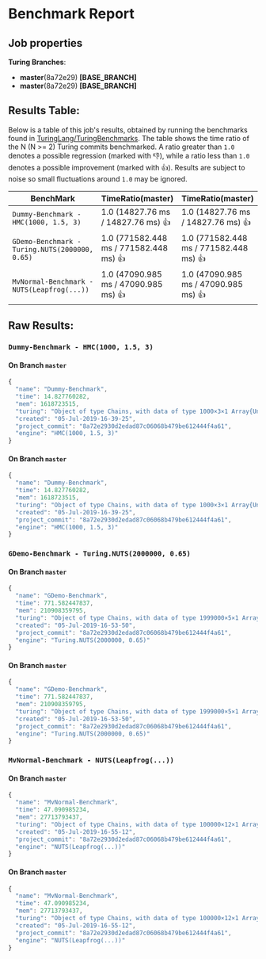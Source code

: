 # Benchmark Report

## Job properties

**Turing Branches**:
- **master**(8a72e29) **[BASE_BRANCH]**
- **master**(8a72e29) **[BASE_BRANCH]**

## Results Table:

Below is a table of this job's results, obtained by running the
benchmarks found in
[TuringLang/TuringBenchmarks](https://github.com/TuringLang/TuringBenchmarks). The
table shows the time ratio of the N (N >= 2) Turing commits
benchmarked. A ratio greater than `1.0` denotes a possible regression
(marked with :-1:), while a ratio less than `1.0` denotes a possible
improvement (marked with :+1:). Results are subject to
noise so small fluctuations around `1.0` may be ignored.

| BenchMark    |  TimeRatio(master) |  TimeRatio(master) | 
| -----------  |  ----------------------- |  ----------------------- | 
| `Dummy-Benchmark - HMC(1000, 1.5, 3)` |  1.0 (14827.76 ms / 14827.76 ms) :+1: |  1.0 (14827.76 ms / 14827.76 ms) :+1: | 
| `GDemo-Benchmark - Turing.NUTS(2000000, 0.65)` |  1.0 (771582.448 ms / 771582.448 ms) :+1: |  1.0 (771582.448 ms / 771582.448 ms) :+1: | 
| `MvNormal-Benchmark - NUTS(Leapfrog(...))` |  1.0 (47090.985 ms / 47090.985 ms) :+1: |  1.0 (47090.985 ms / 47090.985 ms) :+1: | 

## Raw Results:

### `Dummy-Benchmark - HMC(1000, 1.5, 3)`
#### On Branch `master`
```javascript
{
  "name": "Dummy-Benchmark",
  "time": 14.827760282,
  "mem": 1618723515,
  "turing": "Object of type Chains, with data of type 1000×3×1 Array{Union{Missing, Float64},3}\n\nLog evidence      = 0.0\nIterations        = 1:1000\nThinning interval = 1\nChains            = 1\nSamples per chain = 1000\ninternals         = eval_num, lp\nparameters        = p\n\nparameters\n   Mean   SD   Naive SE  MCSE    ESS  \np 0.751 0.1117   0.0035 0.0168 44.3136\n\n",
  "created": "05-Jul-2019-16-39-25",
  "project_commit": "8a72e2930d2edad87c06068b479be612444f4a61",
  "engine": "HMC(1000, 1.5, 3)"
}

```

#### On Branch `master`
```javascript
{
  "name": "Dummy-Benchmark",
  "time": 14.827760282,
  "mem": 1618723515,
  "turing": "Object of type Chains, with data of type 1000×3×1 Array{Union{Missing, Float64},3}\n\nLog evidence      = 0.0\nIterations        = 1:1000\nThinning interval = 1\nChains            = 1\nSamples per chain = 1000\ninternals         = eval_num, lp\nparameters        = p\n\nparameters\n   Mean   SD   Naive SE  MCSE    ESS  \np 0.751 0.1117   0.0035 0.0168 44.3136\n\n",
  "created": "05-Jul-2019-16-39-25",
  "project_commit": "8a72e2930d2edad87c06068b479be612444f4a61",
  "engine": "HMC(1000, 1.5, 3)"
}

```

### `GDemo-Benchmark - Turing.NUTS(2000000, 0.65)`
#### On Branch `master`
```javascript
{
  "name": "GDemo-Benchmark",
  "time": 771.582447837,
  "mem": 210908359795,
  "turing": "Object of type Chains, with data of type 1999000×5×1 Array{Union{Missing, Float64},3}\n\nLog evidence      = 0.0\nIterations        = 1:1999000\nThinning interval = 1\nChains            = 1\nSamples per chain = 1999000\ninternals         = eval_num, lf_eps, lp\nparameters        = m, s\n\nparameters\n   Mean    SD   Naive SE  MCSE        ESS     \nm 1.1637 0.7801   0.0006 0.0013 3.76359377×10⁵\ns 1.9643 1.9039   0.0013 0.0032 3.46988279×10⁵\n\n",
  "created": "05-Jul-2019-16-53-50",
  "project_commit": "8a72e2930d2edad87c06068b479be612444f4a61",
  "engine": "Turing.NUTS(2000000, 0.65)"
}

```

#### On Branch `master`
```javascript
{
  "name": "GDemo-Benchmark",
  "time": 771.582447837,
  "mem": 210908359795,
  "turing": "Object of type Chains, with data of type 1999000×5×1 Array{Union{Missing, Float64},3}\n\nLog evidence      = 0.0\nIterations        = 1:1999000\nThinning interval = 1\nChains            = 1\nSamples per chain = 1999000\ninternals         = eval_num, lf_eps, lp\nparameters        = m, s\n\nparameters\n   Mean    SD   Naive SE  MCSE        ESS     \nm 1.1637 0.7801   0.0006 0.0013 3.76359377×10⁵\ns 1.9643 1.9039   0.0013 0.0032 3.46988279×10⁵\n\n",
  "created": "05-Jul-2019-16-53-50",
  "project_commit": "8a72e2930d2edad87c06068b479be612444f4a61",
  "engine": "Turing.NUTS(2000000, 0.65)"
}

```

### `MvNormal-Benchmark - NUTS(Leapfrog(...))`
#### On Branch `master`
```javascript
{
  "name": "MvNormal-Benchmark",
  "time": 47.090985234,
  "mem": 27713793437,
  "turing": "Object of type Chains, with data of type 100000×12×1 Array{Union{Missing, Float64},3}\n\nLog evidence      = 0.0\nIterations        = 1:100000\nThinning interval = 1\nChains            = 1\nSamples per chain = 100000\ninternals         = eval_num, lp\nparameters        = θ[8], θ[9], θ[1], θ[3], θ[5], θ[2], θ[7], θ[10], θ[4], θ[6]\n\nparameters\n        Mean    SD   Naive SE  MCSE     ESS   \n θ[1] -0.0166 0.9997   0.0032 0.0122 6763.2304\n θ[2]  0.0191 0.9980   0.0032 0.0115 7587.7703\n θ[3] -0.0196 1.0009   0.0032 0.0117 7301.5647\n θ[4] -0.0213 0.9924   0.0031 0.0119 6991.9656\n θ[5] -0.0097 1.0031   0.0032 0.0122 6741.2085\n θ[6]  0.0133 1.0005   0.0032 0.0121 6793.7726\n θ[7]  0.0037 0.",
  "created": "05-Jul-2019-16-55-12",
  "project_commit": "8a72e2930d2edad87c06068b479be612444f4a61",
  "engine": "NUTS(Leapfrog(...))"
}

```

#### On Branch `master`
```javascript
{
  "name": "MvNormal-Benchmark",
  "time": 47.090985234,
  "mem": 27713793437,
  "turing": "Object of type Chains, with data of type 100000×12×1 Array{Union{Missing, Float64},3}\n\nLog evidence      = 0.0\nIterations        = 1:100000\nThinning interval = 1\nChains            = 1\nSamples per chain = 100000\ninternals         = eval_num, lp\nparameters        = θ[8], θ[9], θ[1], θ[3], θ[5], θ[2], θ[7], θ[10], θ[4], θ[6]\n\nparameters\n        Mean    SD   Naive SE  MCSE     ESS   \n θ[1] -0.0166 0.9997   0.0032 0.0122 6763.2304\n θ[2]  0.0191 0.9980   0.0032 0.0115 7587.7703\n θ[3] -0.0196 1.0009   0.0032 0.0117 7301.5647\n θ[4] -0.0213 0.9924   0.0031 0.0119 6991.9656\n θ[5] -0.0097 1.0031   0.0032 0.0122 6741.2085\n θ[6]  0.0133 1.0005   0.0032 0.0121 6793.7726\n θ[7]  0.0037 0.",
  "created": "05-Jul-2019-16-55-12",
  "project_commit": "8a72e2930d2edad87c06068b479be612444f4a61",
  "engine": "NUTS(Leapfrog(...))"
}

```


